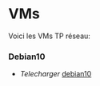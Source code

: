 # VMs
Voici les VMs TP réseau: 

  ### Debian10
 - *Telecharger* [debian10](https://drive.google.com/file/d/1eUI_JRcL4XbkX-b0Pb5Z0B1GBilace7Y/view?usp=drive_link)

